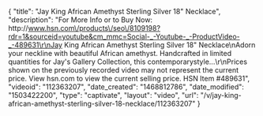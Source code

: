 {
    "title": "Jay King African Amethyst Sterling Silver 18\" Necklace",
    "description": "For More Info or to Buy Now: http:\/\/www.hsn.com\/products\/seo\/8109198?rdr=1&sourceid=youtube&cm_mmc=Social-_-Youtube-_-ProductVideo-_-489631\r\nJay King African Amethyst Sterling Silver 18\" Necklace\nAdorn your neckline with beautiful African amethyst. Handcrafted in limited quantities for Jay's Gallery Collection, this contemporarystyle...\r\nPrices shown on the previously recorded video may not represent the current price.  View hsn.com to view the current selling price. HSN Item #489631",
    "videoid": "112363207",
    "date_created": "1468812786",
    "date_modified": "1503422200",
    "type": "captivate",
    "layout": "video",
    "url": "\/v\/jay-king-african-amethyst-sterling-silver-18-necklace\/112363207"
}